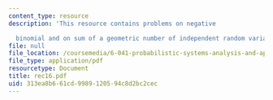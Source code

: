 ```yaml
---
content_type: resource
description: 'This resource contains problems on negative

  binomial and on sum of a geometric number of independent random variables.'
file: null
file_location: /coursemedia/6-041-probabilistic-systems-analysis-and-applied-probability-spring-2006/313ea8b661cd9989120594c8d2bc2cec_rec16.pdf
file_type: application/pdf
resourcetype: Document
title: rec16.pdf
uid: 313ea8b6-61cd-9989-1205-94c8d2bc2cec
---
```

